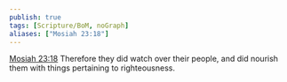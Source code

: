 ```yaml
---
publish: true
tags: [Scripture/BoM, noGraph]
aliases: ["Mosiah 23:18"]
---
```

[Mosiah 23:18](https://churchofjesuschrist.org/study/scriptures/bofm/mosiah/23?lang=eng&id=p18#p18) Therefore they did watch over their people, and did nourish them with things pertaining to righteousness.
